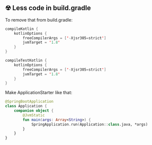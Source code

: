 
## ☢ Less code in build.gradle

To remove that from build.gradle:

```kotlin
compileKotlin {
    kotlinOptions {
        freeCompilerArgs = ['-Xjsr305=strict']
        jvmTarget = '1.8'
    }
}

compileTestKotlin {
    kotlinOptions {
        freeCompilerArgs = ['-Xjsr305=strict']
        jvmTarget = '1.8'
    }
}
```

Make ApplicationStarter like that: 
```kotlin
@SpringBootApplication
class Application {
	companion object {
		@JvmStatic
		fun main(args: Array<String>) {
			SpringApplication.run(Application::class.java, *args)
		}
	}
}
```
